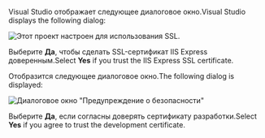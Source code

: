 <span data-ttu-id="0a92b-101">Visual Studio отображает следующее диалоговое окно.</span><span class="sxs-lookup"><span data-stu-id="0a92b-101">Visual Studio displays the following dialog:</span></span>

![Этот проект настроен для использования SSL.](~/getting-started/_static/trustCert.png)

<span data-ttu-id="0a92b-105">Выберите **Да**, чтобы сделать SSL-сертификат IIS Express доверенным.</span><span class="sxs-lookup"><span data-stu-id="0a92b-105">Select **Yes** if you trust the IIS Express SSL certificate.</span></span>

<span data-ttu-id="0a92b-106">Отобразится следующее диалоговое окно.</span><span class="sxs-lookup"><span data-stu-id="0a92b-106">The following dialog is displayed:</span></span>

![Диалоговое окно "Предупреждение о безопасности"](~/getting-started/_static/cert.png)

<span data-ttu-id="0a92b-108">Выберите **Да**, если согласны доверять сертификату разработки.</span><span class="sxs-lookup"><span data-stu-id="0a92b-108">Select **Yes** if you agree to trust the development certificate.</span></span>
